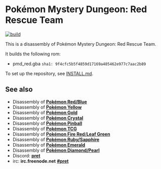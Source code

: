 # Pokémon Mystery Dungeon: Red Rescue Team

[![build](https://github.com/pret/pmd-red/actions/workflows/build.yml/badge.svg?branch=master)](https://github.com/pret/pmd-red/actions/workflows/build.yml)

This is a disassembly of Pokémon Mystery Dungeon: Red Rescue Team.

It builds the following rom:

* pmd_red.gba `sha1: 9f4cfc5b5f4859d17169a485462e977c7aac2b89`

To set up the repository, see [INSTALL.md](INSTALL.md).

## See also

* Disassembly of [**Pokémon Red/Blue**][pokered]
* Disassembly of [**Pokémon Yellow**][pokeyellow]
* Disassembly of [**Pokémon Gold**][pokegold]
* Disassembly of [**Pokémon Crystal**][pokecrystal]
* Disassembly of [**Pokémon Pinball**][pokepinball]
* Disassembly of [**Pokémon TCG**][poketcg]
* Disassembly of [**Pokémon Fire Red**/**Leaf Green**][pokefirered]
* Disassembly of [**Pokémon Ruby/Sapphire**][pokeruby]
* Disassembly of [**Pokémon Emerald**][pokeemerald]
* Disassembly of [**Pokémon Diamond/Pearl**][pokediamond]
* Discord: [**pret**][Discord]
* irc: **irc.freenode.net** [**#pret**][irc]

[pokered]: https://github.com/pret/pokered
[pokeyellow]: https://github.com/pret/pokeyellow
[pokegold]: https://github.com/pret/pokegold
[pokecrystal]: https://github.com/pret/pokecrystal
[pokepinball]: https://github.com/pret/pokepinball
[poketcg]: https://github.com/pret/poketcg
[pokefirered]: https://github.com/pret/pokefirered
[pokeruby]: https://github.com/pret/pokeruby
[pokeemerald]: https://github.com/pret/pokeemerald
[pokediamond]: https://github.com/pret/pokediamond
[Discord]: https://discord.gg/d5dubZ3
[irc]: https://kiwiirc.com/client/irc.freenode.net/?#pret
